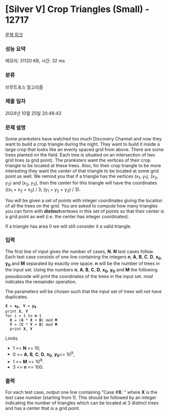 # [Silver V] Crop Triangles (Small) - 12717 

[문제 링크](https://www.acmicpc.net/problem/12717) 

### 성능 요약

메모리: 31120 KB, 시간: 32 ms

### 분류

브루트포스 알고리즘

### 제출 일자

2024년 10월 25일 20:46:43

### 문제 설명

<p>Some pranksters have watched too much Discovery Channel and now they want to build a crop triangle during the night. They want to build it inside a large crop that looks like an evenly spaced grid from above. There are some trees planted on the field. Each tree is situated on an intersection of two grid lines (a grid point). The pranksters want the vertices of their crop triangle to be located at these trees. Also, for their crop triangle to be more interesting they want the <em>center</em> of that triangle to be located at some grid point as well. We remind you that if a triangle has the vertices (x<sub>1</sub>, y<sub>1</sub>), (x<sub>2</sub>, y<sub>2</sub>) and (x<sub>3</sub>, y<sub>3</sub>), then the center for this triangle will have the coordinates ((x<sub>1</sub> + x<sub>2</sub> + x<sub>3</sub>) / 3, (y<sub>1</sub> + y<sub>2</sub> + y<sub>3</sub>) / 3).</p>

<p>You will be given a set of points with integer coordinates giving the location of all the trees on the grid. You are asked to compute how many triangles you can form with <strong>distinct</strong>vertexes in this set of points so that their center is a grid point as well (i.e. the center has integer coordinates). </p>

<p>If a triangle has area 0 we will still consider it a valid triangle.</p>

### 입력 

 <p>The first line of input gives the number of cases, <strong>N</strong>. <strong>N</strong> test cases follow. Each test case consists of one line containing the integers <strong>n</strong>, <strong>A</strong>, <strong>B</strong>, <strong>C</strong>, <strong>D</strong>, <strong>x<sub>0</sub></strong>, <strong>y<sub>0</sub></strong> and <strong>M</strong> separated by exactly one space. <strong>n</strong> will be the number of trees in the input set. Using the numbers <strong>n</strong>, <strong>A</strong>, <strong>B</strong>, <strong>C</strong>, <strong>D</strong>, <strong>x<sub>0</sub></strong>, <strong>y<sub>0</sub></strong> and <strong>M</strong> the following pseudocode will print the coordinates of the trees in the input set. <em>mod</em> indicates the remainder operation.</p>

<p>The parameters will be chosen such that the input set of trees will not have duplicates.</p>

<pre><code><strong>X</strong> = <strong>x<sub>0</sub></strong>, <strong>Y</strong> = <strong>y<sub>0</sub></strong>
print <strong>X</strong>, <strong>Y</strong>
for i = 1 to <strong>n</strong>-1
  <strong>X</strong> = (<strong>A</strong> * <strong>X</strong> + <strong>B</strong>) mod <strong>M</strong>
  <strong>Y</strong> = (<strong>C</strong> * <strong>Y</strong> + <strong>D</strong>) mod <strong>M</strong>
  print <strong>X</strong>, <strong>Y</strong></code></pre>

<p> </p>

<p>Limits</p>

<ul>
	<li>1 <= <strong>N</strong> <= 10, </li>
	<li>0 <= <strong>A</strong>, <strong>B</strong>, <strong>C</strong>, <strong>D</strong>, <strong>x<sub>0</sub></strong>, <strong>y<sub>0</sub></strong><= 10<sup>9</sup>, </li>
	<li>1 <= <strong>M</strong> <= 10<sup>9</sup>.</li>
	<li>3 <= <strong>n</strong> <= 100.</li>
</ul>

<p> </p>

### 출력 

 <p>For each test case, output one line containing "Case #<strong>X</strong>: " where <strong>X</strong> is the test case number (starting from 1). This should be followed by an integer indicating the number of triangles which can be located at 3 distinct trees and has a center that is a grid point.</p>

